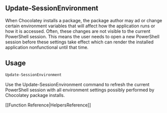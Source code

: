 ## Update-SessionEnvironment

When Chocolatey installs a package, the package author may ad or change
certain environment variables that will affect how the application runs
or how it is accessed. Often, these changes are not visible to the current
PowerShell session. This means the user needs to open a new PowerShell
session before these settings take effect which can render the installed
application nonfunctional until that time.

## Usage

```powershell
Update-SessionEnvironment
```

Use the Update-SessionEnvironment command to refresh the current
PowerShell session with all environment settings possibly performed by
Chocolatey package installs.

[[Function Reference|HelpersReference]]